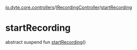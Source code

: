 [io.dyte.core.controllers](../index.md)/[IRecordingController](index.md)/[startRecording](start-recording.md)

# startRecording


abstract suspend fun [startRecording](start-recording.md)()
